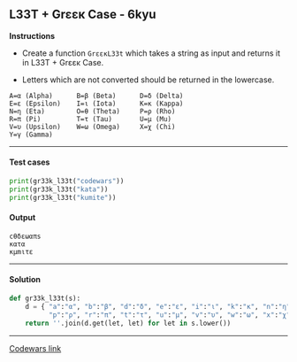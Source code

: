 ## L33T + Grεεκ Case - 6kyu

**Instructions**

- Create a function `GrεεκL33t` which takes a string as input and returns it in L33T + Grεεκ Case.

- Letters which are not converted should be returned in the lowercase.

```
A=α (Alpha)      B=β (Beta)      D=δ (Delta)
E=ε (Epsilon)    I=ι (Iota)      K=κ (Kappa)
N=η (Eta)        O=θ (Theta)     P=ρ (Rho)
R=π (Pi)         T=τ (Tau)       U=μ (Mu)
V=υ (Upsilon)    W=ω (Omega)     X=χ (Chi)
Y=γ (Gamma)
```

---

#### Test cases

```python
print(gr33k_l33t("codewars"))
print(gr33k_l33t("kata"))
print(gr33k_l33t("kumite"))
```

#### Output
```
cθδεωαπs
κατα
κμmιτε
```

---

#### Solution

```python
def gr33k_l33t(s):
    d = { "a":"α", "b":"β", "d":"δ", "e":"ε", "i":"ι", "k":"κ", "n":"η", "o":"θ",
          "p":"ρ", "r":"π", "t":"τ", "u":"μ", "v":"υ", "w":"ω", "x":"χ", "y":"γ" }
    return ''.join(d.get(let, let) for let in s.lower())
```

---

[Codewars link](https://www.codewars.com/kata/556025c8710009fc2d000011)
